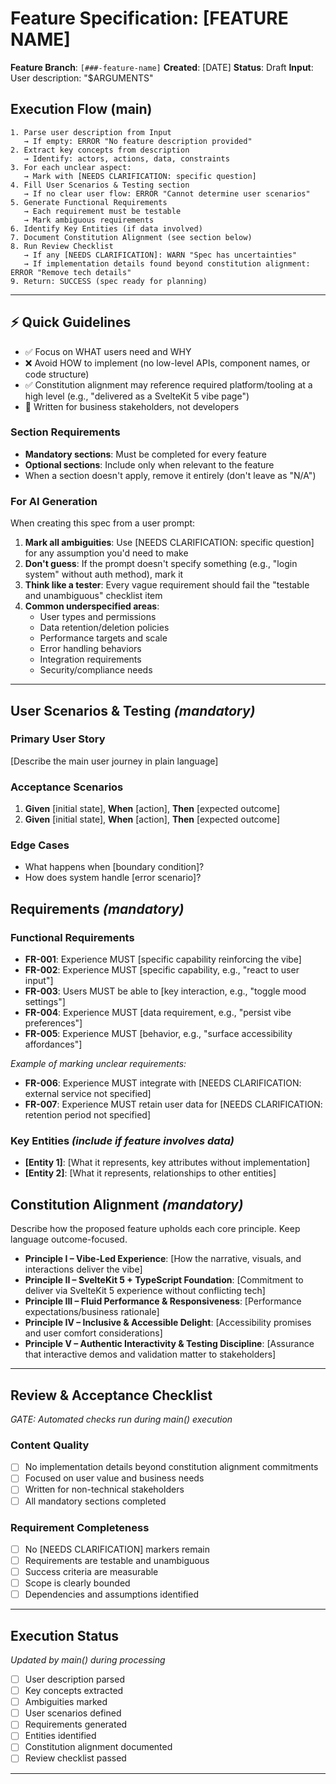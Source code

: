 # Feature Specification: [FEATURE NAME]

**Feature Branch**: `[###-feature-name]`
**Created**: [DATE]
**Status**: Draft
**Input**: User description: "$ARGUMENTS"

## Execution Flow (main)
```
1. Parse user description from Input
   → If empty: ERROR "No feature description provided"
2. Extract key concepts from description
   → Identify: actors, actions, data, constraints
3. For each unclear aspect:
   → Mark with [NEEDS CLARIFICATION: specific question]
4. Fill User Scenarios & Testing section
   → If no clear user flow: ERROR "Cannot determine user scenarios"
5. Generate Functional Requirements
   → Each requirement must be testable
   → Mark ambiguous requirements
6. Identify Key Entities (if data involved)
7. Document Constitution Alignment (see section below)
8. Run Review Checklist
   → If any [NEEDS CLARIFICATION]: WARN "Spec has uncertainties"
   → If implementation details found beyond constitution alignment: ERROR "Remove tech details"
9. Return: SUCCESS (spec ready for planning)
```

---

## ⚡ Quick Guidelines
- ✅ Focus on WHAT users need and WHY
- ❌ Avoid HOW to implement (no low-level APIs, component names, or code structure)
- ✅ Constitution alignment may reference required platform/tooling at a high level (e.g., "delivered as a SvelteKit 5 vibe page")
- 👥 Written for business stakeholders, not developers

### Section Requirements
- **Mandatory sections**: Must be completed for every feature
- **Optional sections**: Include only when relevant to the feature
- When a section doesn't apply, remove it entirely (don't leave as "N/A")

### For AI Generation
When creating this spec from a user prompt:
1. **Mark all ambiguities**: Use [NEEDS CLARIFICATION: specific question] for any assumption you'd need to make
2. **Don't guess**: If the prompt doesn't specify something (e.g., "login system" without auth method), mark it
3. **Think like a tester**: Every vague requirement should fail the "testable and unambiguous" checklist item
4. **Common underspecified areas**:
   - User types and permissions
   - Data retention/deletion policies
   - Performance targets and scale
   - Error handling behaviors
   - Integration requirements
   - Security/compliance needs

---

## User Scenarios & Testing *(mandatory)*

### Primary User Story
[Describe the main user journey in plain language]

### Acceptance Scenarios
1. **Given** [initial state], **When** [action], **Then** [expected outcome]
2. **Given** [initial state], **When** [action], **Then** [expected outcome]

### Edge Cases
- What happens when [boundary condition]?
- How does system handle [error scenario]?

## Requirements *(mandatory)*

### Functional Requirements
- **FR-001**: Experience MUST [specific capability reinforcing the vibe]
- **FR-002**: Experience MUST [specific capability, e.g., "react to user input"]
- **FR-003**: Users MUST be able to [key interaction, e.g., "toggle mood settings"]
- **FR-004**: Experience MUST [data requirement, e.g., "persist vibe preferences"]
- **FR-005**: Experience MUST [behavior, e.g., "surface accessibility affordances"]

*Example of marking unclear requirements:*
- **FR-006**: Experience MUST integrate with [NEEDS CLARIFICATION: external service not specified]
- **FR-007**: Experience MUST retain user data for [NEEDS CLARIFICATION: retention period not specified]

### Key Entities *(include if feature involves data)*
- **[Entity 1]**: [What it represents, key attributes without implementation]
- **[Entity 2]**: [What it represents, relationships to other entities]

## Constitution Alignment *(mandatory)*
Describe how the proposed feature upholds each core principle. Keep language outcome-focused.
- **Principle I – Vibe-Led Experience**: [How the narrative, visuals, and interactions deliver the vibe]
- **Principle II – SvelteKit 5 + TypeScript Foundation**: [Commitment to deliver via SvelteKit 5 experience without conflicting tech]
- **Principle III – Fluid Performance & Responsiveness**: [Performance expectations/business rationale]
- **Principle IV – Inclusive & Accessible Delight**: [Accessibility promises and user comfort considerations]
- **Principle V – Authentic Interactivity & Testing Discipline**: [Assurance that interactive demos and validation matter to stakeholders]

---

## Review & Acceptance Checklist
*GATE: Automated checks run during main() execution*

### Content Quality
- [ ] No implementation details beyond constitution alignment commitments
- [ ] Focused on user value and business needs
- [ ] Written for non-technical stakeholders
- [ ] All mandatory sections completed

### Requirement Completeness
- [ ] No [NEEDS CLARIFICATION] markers remain
- [ ] Requirements are testable and unambiguous
- [ ] Success criteria are measurable
- [ ] Scope is clearly bounded
- [ ] Dependencies and assumptions identified

---

## Execution Status
*Updated by main() during processing*

- [ ] User description parsed
- [ ] Key concepts extracted
- [ ] Ambiguities marked
- [ ] User scenarios defined
- [ ] Requirements generated
- [ ] Entities identified
- [ ] Constitution alignment documented
- [ ] Review checklist passed

---
